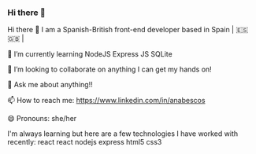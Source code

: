 ### Hi there 👋

Hi there 👋
I am a Spanish-British front-end developer based in Spain | :es: :uk: |

🌱 I’m currently learning NodeJS Express JS SQLite

👯 I’m looking to collaborate on anything I can get my hands on!

💬 Ask me about anything!!

📫 How to reach me: https://www.linkedin.com/in/anabescos

😄 Pronouns: she/her


I'm always learning but here are a few technologies I have worked with recently:
react react nodejs express html5 css3 
